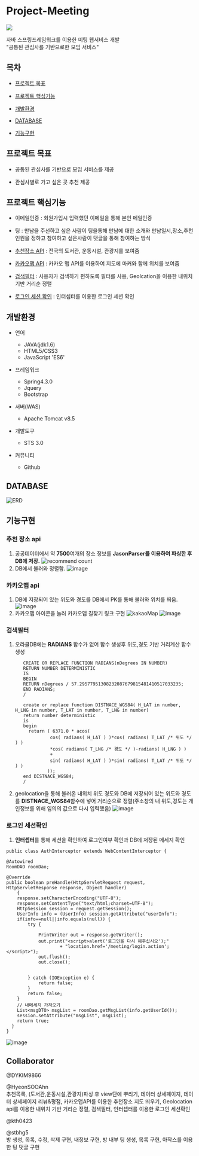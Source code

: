 # Project-Meeting
<img src="https://user-images.githubusercontent.com/77277946/124152008-17106280-dace-11eb-99fa-2fb8c6ed6132.png" width="width 300" height="height 150">

자바 스프링프레임워크를 이용한 미팅 웹서비스 개발<br/>
"공통된 관심사를 기반으로한 모임 서비스"


## 목차
  - [프로젝트 목표](#프로젝트-목표)


  - [프로젝트 핵심기능](#프로젝트-핵심기능)


  - [개발환경](#개발환경)


  - [DATABASE](#database)


  - [기능구현](#기능구현)



## 프로젝트 목표
  - 공통된 관심사를 기반으로 모임 서비스를 제공


  - 관심사별로 가고 싶은 곳 추천 제공



## 프로젝트 핵심기능
  - 이메일인증 : 회원가입시 입력했던 이메일을 통해 본인 메일인증


  - 팅 :  만남을 주선하고 싶은 사람이 팅을통해 만남에 대한 소개와 만남일시,장소,추천인원을 정하고 참여하고 싶은사람이 댓글을 통해 참여하는 방식


  - [추천장소 API](#추천-장소-api) : 전국의 도서관, 운동시설, 관광지를 보여줌


  - [카카오맵 API](#카카오맵-api) : 카카오 맵 API를 이용하여 지도에 마커와 함께 위치를 보여줌


  - [검색필터](#검색필터) : 사용자가 검색하기 편하도록 필터를 사용, Geolcation을 이용한 내위치 기반 거리순 정렬


  - [로그인 세션 확인](#로그인-세션확인) : 인터셉터를 이용한 로그인 세션 확인

## 개발환경
  - 언어
    * JAVA(jdk1.6)
    * HTML5/CSS3
    * JavaScript 'ES6'


  - 프레임워크
    * Spring4.3.0
    * Jquery
    * Bootstrap


  - 서버(WAS)
    * Apache Tomcat v8.5


  - 개발도구
    * STS 3.0


  - 커뮤니티
    * Github



## DATABASE
![ERD](https://user-images.githubusercontent.com/77277946/124152011-1972bc80-dace-11eb-84c0-b5ec6e570a96.png)




## 기능구현

  ### 추천 장소 api
  1. 공공데이터에서 약 **7500**여개의 장소 정보를 **JasonParser를 이용하여 파싱한 후 DB에 저장.**
  ![recommend count](https://user-images.githubusercontent.com/77277946/124158790-4e364200-dad5-11eb-98e4-cdc59f5cf3ec.png)
  2. DB에서 불러와 정렬함.
![image](https://user-images.githubusercontent.com/77277946/124162411-5c865d00-dad9-11eb-93e8-aafdfe4cca9d.png)

  ### 카카오맵 api
  1. DB에 저장되어 있는 위도와 경도를 DB에서 PK를 통해 불러와 위치를 띄움.
![image](https://user-images.githubusercontent.com/77277946/124162457-6b6d0f80-dad9-11eb-92e9-782ec1ace3ac.png)
  2. 카카오맵 아이콘을 눌러 카카오맵 길찾기 링크 구현
    ![kakaoMap](https://user-images.githubusercontent.com/77277946/124160227-01ec0180-dad7-11eb-8051-0e6e0cf1e92b.png)
![image](https://user-images.githubusercontent.com/77277946/124162491-7889fe80-dad9-11eb-9656-0a73a757bdf3.png)
    
  ### 검색필터
  1. 오라클DB에는 **RADIANS** 함수가 없어 함수 생성후 위도,경도 기반 거리계산 함수생성 
     
            CREATE OR REPLACE FUNCTION RADIANS(nDegrees IN NUMBER) 
            RETURN NUMBER DETERMINISTIC 
            IS
            BEGIN
            RETURN nDegrees / 57.29577951308232087679815481410517033235;
            END RADIANS;
            /

            create or replace function DISTNACE_WGS84( H_LAT in number, H_LNG in number, T_LAT in number, T_LNG in number)
            return number deterministic
            is
            begin
              return ( 6371.0 * acos(  
                      cos( radians( H_LAT ) )*cos( radians( T_LAT /* 위도 */ ) )
                      *cos( radians( T_LNG /* 경도 */ )-radians( H_LNG ) )
                      +
                      sin( radians( H_LAT ) )*sin( radians( T_LAT /* 위도 */ ) )        
                     ));
            end DISTNACE_WGS84;
            /
      
  2. geolocation을 통해 불러온 내위치 위도 경도와 DB에 저장되어 있는 위도와 경도를 **DISTNACE_WGS84**함수에 넣어 거리순으로 정렬(주소창의 내 위도,경도는 개인정보를 위해 임의의 값으로 다시 입력했음)
      ![image](https://user-images.githubusercontent.com/77277946/124162817-de768600-dad9-11eb-95a1-2eb9e5c6fa5d.png)


  ### 로그인 세션확인
  1. **인터셉터**를 통해 세션을 확인하여 로그인여부 확인과 DB에 저장된 메세지 확인

    public class AuthInterceptor extends WebContentInterceptor {
	
	@Autowired
	RoomDAO roomDao;
	
	@Override
	public boolean preHandle(HttpServletRequest request, HttpServletResponse response, Object handler)
		{
		response.setCharacterEncoding("UTF-8");
		response.setContentType("text/html;charset=UTF-8");
		HttpSession session = request.getSession();
		UserInfo info = (UserInfo) session.getAttribute("userInfo");
		if(info==null||info.equals(null)) {
			try {
				
				PrintWriter out = response.getWriter();
				out.print("<script>alert('로그인을 다시 해주십시오');"
						+ "location.href='/meeting/login.action';</script>");
				out.flush();
				out.close();
				
				
			} catch (IOException e) {
				return false;
			}
			return false;
		}
		// 내메세지 가져오기
		List<msgDTO> msgList = roomDao.getMsgList(info.getUserId());
		session.setAttribute("msgList", msgList);
		return true;
	  }
    }
  
  ![image](https://user-images.githubusercontent.com/77277946/124163872-04505a80-dadb-11eb-9f15-0d8def116851.png)
## Collaborator
@DYKIM9866<br>

@HyeonSOOAhn<br>
추천목록, (도서관,운동시설,관광지)파싱 후 view단에 뿌리기, 데이터 상세페이지, 데이터 상세페이지 리뷰&평점, 카카오맵API를 이용한 추천장소 지도 띄우기, Geolocation api를 이용한 내위치 기반 거리순 정렬, 검색필터, 인터셉터를 이용한 로그인 세션확인 

@kth0423<br>

@stbhg5<br>
방 생성, 목록, 수정, 삭제 구현,  내정보 구현, 방 내부 팅 생성, 목록 구현, 아작스를 이용한 팅 댓글 구현



